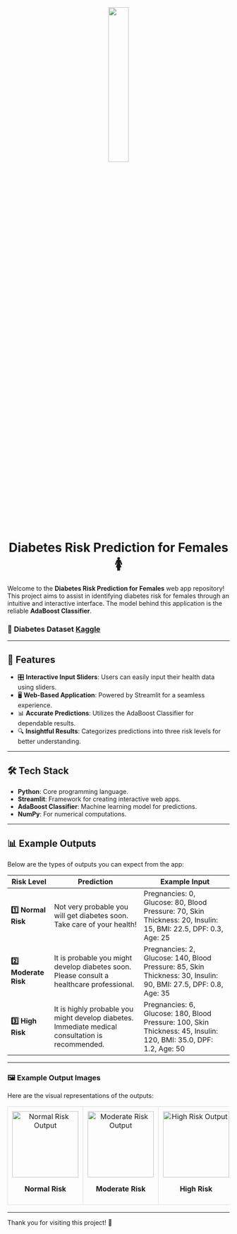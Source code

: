 <div align='center'><img style="width:30%" src='https://github.com/user-attachments/assets/c092c92a-7cc7-4bb6-9d0c-1f58ae36447a'/></div>
<div align='center'> <h1> Diabetes Risk Prediction for Females 🚺 </h1> </div>

Welcome to the **Diabetes Risk Prediction for Females** web app repository! This project aims to assist in identifying diabetes risk for females through an intuitive and interactive interface. The model behind this application is the reliable **AdaBoost Classifier**.

### 📍 **Diabetes Dataset** [Kaggle](https://www.kaggle.com/datasets/mathchi/diabetes-data-set)
---

## 🌟 Features

- 🎛️ **Interactive Input Sliders**: Users can easily input their health data using sliders.
- 🖥️ **Web-Based Application**: Powered by Streamlit for a seamless experience.
- 📊 **Accurate Predictions**: Utilizes the AdaBoost Classifier for dependable results.
- 🔍 **Insightful Results**: Categorizes predictions into three risk levels for better understanding.
---

## 🛠️ Tech Stack

- **Python**: Core programming language.
- **Streamlit**: Framework for creating interactive web apps.
- **AdaBoost Classifier**: Machine learning model for predictions.
- **NumPy**: For numerical computations.

---


## 📊 Example Outputs

Below are the types of outputs you can expect from the app:

| **Risk Level**      | **Prediction**                                                                 | **Example Input**                                                                                                   |
|---------------------|-------------------------------------------------------------------------------|-------------------------------------------------------------------------------------------------------------------|
| **1️⃣ Normal Risk** | Not very probable you will get diabetes soon. Take care of your health!       | Pregnancies: 0, Glucose: 80, Blood Pressure: 70, Skin Thickness: 20, Insulin: 15, BMI: 22.5, DPF: 0.3, Age: 25     |
| **2️⃣ Moderate Risk** | It is probable you might develop diabetes soon. Please consult a healthcare professional. | Pregnancies: 2, Glucose: 140, Blood Pressure: 85, Skin Thickness: 30, Insulin: 90, BMI: 27.5, DPF: 0.8, Age: 35    |
| **3️⃣ High Risk**    | It is highly probable you might develop diabetes. Immediate medical consultation is recommended. | Pregnancies: 6, Glucose: 180, Blood Pressure: 100, Skin Thickness: 45, Insulin: 120, BMI: 35.0, DPF: 1.2, Age: 50 |

---

### 🖼️ Example Output Images

Here are the visual representations of the outputs:
<table style="width: 100%; border-collapse: collapse;">
  <tr>
    <td style="text-align: center; padding: 10px; border: 1px solid #ddd;">
      <img src="https://github.com/user-attachments/assets/571bd35f-534c-4338-ae31-1ed8f89b95e2" alt="Normal Risk Output" title="Normal Risk" style="width: 150px;">
      <p><strong>Normal Risk</strong></p>
    </td>
    <td style="text-align: center; padding: 10px; border: 1px solid #ddd;">
      <img src="https://github.com/user-attachments/assets/1cd8f338-8027-43f2-842d-5207563f9a13" alt="Moderate Risk Output" title="Moderate Risk" style="width: 150px;">
      <p><strong>Moderate Risk</strong></p>
    </td>
    <td style="text-align: center; padding: 10px; border: 1px solid #ddd;">
      <img src="https://github.com/user-attachments/assets/68a47b7e-6d31-4f06-8a25-157a4bf0d7c7" alt="High Risk Output" title="High Risk" style="width: 150px;">
      <p><strong>High Risk</strong></p>
    </td>
  </tr>
</table>


---

Thank you for visiting this project! 🚀
